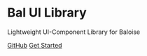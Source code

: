 # Bal UI Library

Lightweight UI-Component Library for Baloise

[GitHub](https://github.com/hirsch88/bal-ui-library)
[Get Started](docs/quick-start.md)
